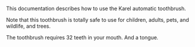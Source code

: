 This documentation describes how to use the Karel automatic toothbrush.

Note that this toothbrush is totally safe to use for children, adults, pets, and wildlife, and trees.

The toothbrush requires 32 teeth in your mouth. And a tongue.